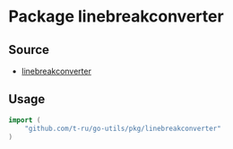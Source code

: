 # Package linebreakconverter

## Source

- [linebreakconverter](../pkg/linebreakconverter/)

## Usage
```go
import (
    "github.com/t-ru/go-utils/pkg/linebreakconverter"
)
```
